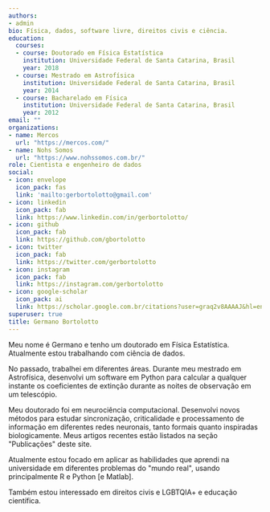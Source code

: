 ```yaml
---
authors:
- admin
bio: Física, dados, software livre, direitos civis e ciência.
education:
  courses:
  - course: Doutorado em Física Estatística
    institution: Universidade Federal de Santa Catarina, Brasil
    year: 2018
  - course: Mestrado em Astrofísica
    institution: Universidade Federal de Santa Catarina, Brasil
    year: 2014
  - course: Bacharelado em Física
    institution: Universidade Federal de Santa Catarina, Brasil
    year: 2012
email: ""
organizations:
- name: Mercos
  url: "https://mercos.com/"
- name: Nohs Somos
  url: "https://www.nohssomos.com.br/"
role: Cientista e engenheiro de dados
social:
- icon: envelope
  icon_pack: fas
  link: 'mailto:gerbortolotto@gmail.com'
- icon: linkedin
  icon_pack: fab
  link: https://www.linkedin.com/in/gerbortolotto/
- icon: github
  icon_pack: fab
  link: https://github.com/gbortolotto
- icon: twitter
  icon_pack: fab
  link: https://twitter.com/gerbortolotto
- icon: instagram
  icon_pack: fab
  link: https://instagram.com/gerbortolotto
- icon: google-scholar
  icon_pack: ai
  link: https://scholar.google.com.br/citations?user=graq2v8AAAAJ&hl=en
superuser: true
title: Germano Bortolotto
---
```


Meu nome é Germano e tenho um doutorado em Física Estatística. Atualmente estou trabalhando com ciência de dados.

No passado, trabalhei em diferentes áreas. Durante meu mestrado em Astrofísica, desenvolvi um software em Python para calcular a qualquer instante os coeficientes de extinção durante as noites de observação em um telescópio.

Meu doutorado foi em neurociência computacional. Desenvolvi novos métodos para estudar sincronização, criticalidade e processamento de informação em diferentes redes neuronais, tanto formais quanto inspiradas biologicamente. Meus artigos recentes estão listados na seção "Publicações" deste site.

Atualmente estou focado em aplicar as habilidades que aprendi na universidade em diferentes problemas do "mundo real", usando principalmente R e Python [e Matlab].

Também estou interessado em direitos civis e LGBTQIA+ e educação científica.